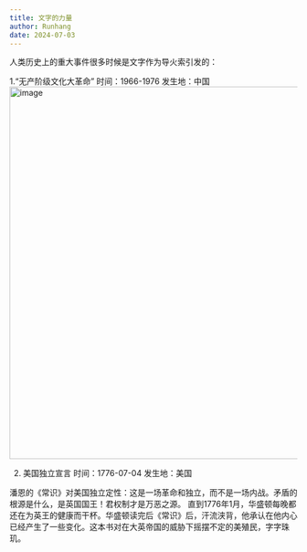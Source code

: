 ```yaml
---
title: 文字的力量
author: Runhang
date: 2024-07-03
---
```


人类历史上的重大事件很多时候是文字作为导火索引发的：

1.“无产阶级文化大革命”
时间：1966-1976
发生地：中国
<img width="652" alt="image" src="https://github.com/RunhangShu/RunhangWebsite/assets/45881840/5bac956a-4d27-4389-bd6c-d2d88ffc24e1">


2. 美国独立宣言
时间：1776-07-04
发生地：美国

潘恩的《常识》对美国独立定性：这是一场革命和独立，而不是一场内战。矛盾的根源是什么，是英国国王！君权制才是万恶之源。
直到1776年1月，华盛顿每晚都还在为英王的健康而干杯。华盛顿读完后《常识》后，汗流浃背，他承认在他内心已经产生了一些变化。这本书对在大英帝国的威胁下摇摆不定的美殖民，字字珠玑。
